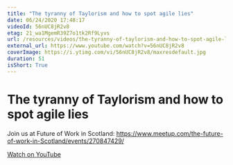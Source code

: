 ```yaml
---
title: "The tyranny of Taylorism and how to spot agile lies"
date: 06/24/2020 17:48:17
videoId: 56nUC8jR2v8
etag: 21_wa1MgemR39Z7o1tk2Rf9Lyvs
url: /resources/videos/the-tyranny-of-taylorism-and-how-to-spot-agile-lies
external_url: https://www.youtube.com/watch?v=56nUC8jR2v8
coverImage: https://i.ytimg.com/vi/56nUC8jR2v8/maxresdefault.jpg
duration: 51
isShort: True
---
```


# The tyranny of Taylorism and how to spot agile lies

Join us at Future of Work in Scotland: https://www.meetup.com/the-future-of-work-in-Scotland/events/270847429/

[Watch on YouTube](https://www.youtube.com/watch?v=56nUC8jR2v8)

